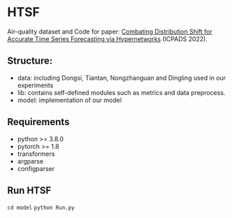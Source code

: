 # HTSF
Air-quality dataset and Code for paper: [Combating Distribution Shift for Accurate Time Series Forecasting via Hypernetworks](https://arxiv.org/pdf/2202.10808.pdf) (ICPADS 2022).
## Structure:
- data: including Dongsi, Tiantan, Nongzhanguan and Dingling used in our experiments
- lib: contains self-defined modules such as metrics and data preprocess.
- model: implementation of our model
## Requirements
- python >= 3.8.0
- pytorch >= 1.8
- transformers
- argparse
- configparser
## Run HTSF
```cd model```
```python Run.py```
